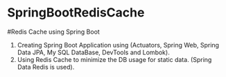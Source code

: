 # SpringBootRedisCache
#Redis Cache using Spring Boot 
1. Creating Spring Boot Application using (Actuators, Spring Web, Spring Data JPA, My SQL DataBase, DevTools and Lombok).
2. Using Redis Cache to minimize the DB usage for static data. (Spring Data Redis is used).

